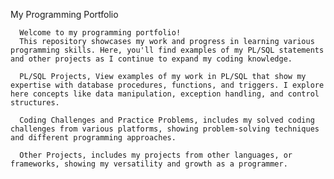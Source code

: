 My Programming Portfolio



      Welcome to my programming portfolio!
      This repository showcases my work and progress in learning various programming skills. Here, you'll find examples of my PL/SQL statements and other projects as I continue to expand my coding knowledge. 

      PL/SQL Projects, View examples of my work in PL/SQL that show my expertise with database procedures, functions, and triggers. I explore here concepts like data manipulation, exception handling, and control structures. 

      Coding Challenges and Practice Problems, includes my solved coding challenges from various platforms, showing problem-solving techniques and different programming approaches.

      Other Projects, includes my projects from other languages, or frameworks, showing my versatility and growth as a programmer.

